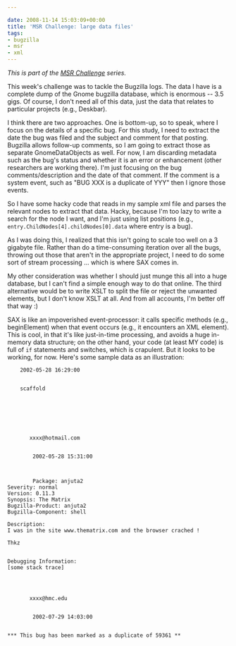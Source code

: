 ```yaml
---

date: 2008-11-14 15:03:09+00:00
title: 'MSR Challenge: large data files'
tags:
- bugzilla
- msr
- xml
---
```


_This is part of the [MSR Challenge](http://www.neilernst.net/archives/tag/msr/) series._

This week's challenge was to tackle the Bugzilla logs. The data I have is a complete dump of the Gnome bugzilla database, which is enormous -- 3.5 gigs. Of course, I don't need all of this data, just the data that relates to particular projects (e.g., Deskbar).

I think there are two approaches. One is bottom-up, so to speak, where I focus on the details of a specific bug. For this study, I need to extract the date the bug was filed and the subject and comment for that posting. Bugzilla allows follow-up comments, so I am going to extract those as separate GnomeDataObjects as well. For now, I am discarding metadata such as the bug's status and whether it is an error or enhancement (other researchers are working there). I'm just focusing on  the bug comments/description and the date of that comment. If the comment is a system event, such as "BUG XXX is a duplicate of YYY" then I ignore those events.

So I have some hacky code that reads in my sample xml file and parses the relevant nodes to extract that data. Hacky, because I'm too lazy to write a search for the node I want, and I'm just using list positions (e.g., `entry.ChildNodes[4].childNodes[0].data` where entry is a bug).

As I was doing this, I realized that this isn't going to scale too well on a 3 gigabyte file. Rather than do a time-consuming iteration over all the bugs, throwing out those that aren't in the appropriate project, I need to do some sort of stream processing ... which is where SAX comes in.

My other consideration was whether I should just munge this all into a huge database, but I can't find a simple enough way to do that online. The third alternative would be to write XSLT to split the file or reject the unwanted elements, but I don't know XSLT at all. And from all accounts, I'm better off that way :)

SAX is like an impoverished event-processor: it calls specific methods (e.g., beginElement) when that event occurs (e.g., it encounters an XML element). This is cool, in that it's like just-in-time processing, and avoids a huge in-memory data structure; on the other hand, your code (at least MY code) is full of `if` statements and switches, which is crapulent. But it looks to be working, for now.
Here's some sample data as an illustration:

    
    
    
    
        2002-05-28 16:29:00
    
    
        scaffold
    
    
    
    
    
    
    
           xxxx@hotmail.com
    
    
            2002-05-28 15:31:00
    
    
    
            Package: anjuta2
    Severity: normal
    Version: 0.11.3
    Synopsis: The Matrix
    Bugzilla-Product: anjuta2
    Bugzilla-Component: shell
    
    Description:
    I was in the site www.thematrix.com and the browser crached !
    
    Thkz
    
    
    Debugging Information:
    [some stack trace]
    
    
    
    
           xxxx@hmc.edu
    
    
            2002-07-29 14:03:00
    
    
    *** This bug has been marked as a duplicate of 59361 **
    
    
    
    
    
